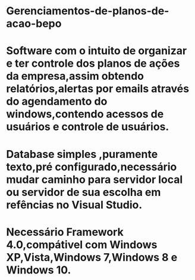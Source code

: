 # Gerenciamentos-de-planos-de-acao-bepo
# Software com o intuito de organizar e ter controle dos planos de ações da empresa,assim obtendo relatórios,alertas por emails através do agendamento do windows,contendo acessos de usuários e controle de usuários.
# Database simples ,puramente texto,pré configurado,necessário mudar caminho para servidor local ou servidor de sua escolha em refências no Visual Studio.
# Necessário Framework 4.0,compátivel com Windows XP,Vista,Windows 7,Windows 8 e Windows 10.
